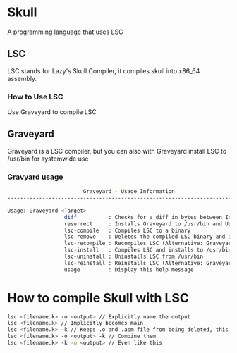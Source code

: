 # Skull
A programming language that uses LSC

## LSC
LSC stands for Lazy's Skull Compiler, it compiles skull into x86_64 assembly.

### How to Use LSC
Use Graveyard to compile LSC

## Graveyard
Graveyard is a LSC compiler, but you can also with Graveyard install LSC to /usr/bin for systemwide use

### Gravyard usage
```bash
                        Graveyard - Usage Information                        
-----------------------------------------------------------------------------

Usage: Graveyard <Target>
                  diff          : Checks for a diff in bytes between Installed Graveyard and Graveyard in Skull
                  resurrect     : Installs Graveyard to /usr/bin and Updates
                  lsc-compile   : Compiles LSC to a binary
                  lsc-remove    : Deletes the compiled LSC binary and it's build artifact's
                  lsc-recompile : Recompiles LSC (Alternative: Graveyard lsc-remove && Graveyard lsc-compile)
                  lsc-install   : Compiles LSC and installs to /usr/bin
                  lsc-uninstall : Uninstalls LSC from /usr/bin
                  lsc-reinstall : Reinstalls LSC (Alternative: Graveyard lsc-uninstall && Graveyard lsc-install)
                  usage         : Display this help message
```

# How to compile Skull with LSC
```bash
lsc <filename.k> -o <output> // Explicitly name the output
lsc <filename.k> // Implicitly becomes main
lsc <filename.k> -k // Keeps .o and .asm file from being deleted, this allows me to debug and you to see the inner workings :D
lsc <filename.k> -o <output> -k // Combine them
lsc <filename.k> -k -o <output> // Even like this
```
